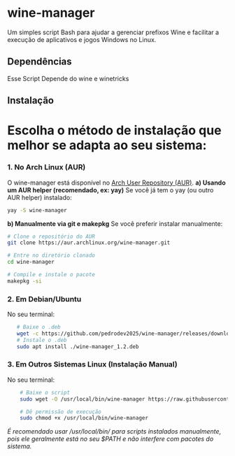 # wine-manager 
Um simples script Bash para ajudar a gerenciar prefixos Wine e facilitar a execução de aplicativos e jogos Windows no Linux. 
## Dependências 
Esse Script Depende do wine e winetricks
## Instalação 
# Escolha o método de instalação que melhor se adapta ao seu sistema: 

### 1\. No Arch Linux (AUR) 
O wine-manager está disponível no [Arch User Repository (AUR)](https://aur.archlinux.org/packages/wine-manager). 
**a) Usando um AUR helper (recomendado, ex: yay)** Se você já tem o yay (ou outro AUR helper) instalado:
```bash
yay -S wine-manager
```
**b) Manualmente via git e makepkg** Se você preferir instalar manualmente:
```bash
# Clone o repositório do AUR
git clone https://aur.archlinux.org/wine-manager.git

# Entre no diretório clonado
cd wine-manager

# Compile e instale o pacote
makepkg -si
```
### 2\. Em Debian/Ubuntu
No seu terminal:
```bash
   # Baixe o .deb
   wget -c https://github.com/pedrodev2025/wine-manager/releases/download/1.2/wine-manager_1.2.deb
   # Instale o .deb
   sudo apt install ./wine-manager_1.2.deb
```
### 3\. Em Outros Sistemas Linux (Instalação Manual)
No seu terminal:
```bash
    # Baixe o script
    sudo wget -O /usr/local/bin/wine-manager https://raw.githubusercontent.com/pedrodev2025/wine-manager/refs/heads/main/wine-manager

    # Dê permissão de execução
    sudo chmod +x /usr/local/bin/wine-manager
```
*É recomendado usar /usr/local/bin/ para scripts instalados manualmente, pois ele geralmente está no seu $PATH e não interfere com pacotes do sistema.*
